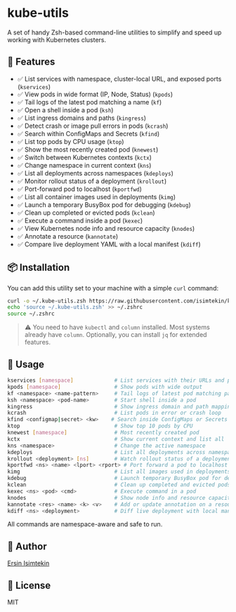 # kube-utils

A set of handy Zsh-based command-line utilities to simplify and speed up working with Kubernetes clusters.

## 🚀 Features

- ✅ List services with namespace, cluster-local URL, and exposed ports (`kservices`)
- ✅ View pods in wide format (IP, Node, Status) (`kpods`)
- ✅ Tail logs of the latest pod matching a name (`kf`)
- ✅ Open a shell inside a pod (`ksh`)
- ✅ List ingress domains and paths (`kingress`)
- ✅ Detect crash or image pull errors in pods (`kcrash`)
- ✅ Search within ConfigMaps and Secrets (`kfind`)
- ✅ List top pods by CPU usage (`ktop`)
- ✅ Show the most recently created pod (`knewest`)
- ✅ Switch between Kubernetes contexts (`kctx`)
- ✅ Change namespace in current context (`kns`)
- ✅ List all deployments across namespaces (`kdeploys`)
- ✅ Monitor rollout status of a deployment (`krollout`)
- ✅ Port-forward pod to localhost (`kportfwd`)
- ✅ List all container images used in deployments (`kimg`)
- ✅ Launch a temporary BusyBox pod for debugging (`kdebug`)
- ✅ Clean up completed or evicted pods (`kclean`)
- ✅ Execute a command inside a pod (`kexec`)
- ✅ View Kubernetes node info and resource capacity (`knodes`)
- ✅ Annotate a resource (`kannotate`)
- ✅ Compare live deployment YAML with a local manifest (`kdiff`)

## 📦 Installation

You can add this utility set to your machine with a simple `curl` command:

```bash
curl -o ~/.kube-utils.zsh https://raw.githubusercontent.com/isimtekin/kube-utils/main/.kube-utils.zsh
echo 'source ~/.kube-utils.zsh' >> ~/.zshrc
source ~/.zshrc
```

> ⚠️ You need to have `kubectl` and `column` installed. Most systems already have `column`. Optionally, you can install `jq` for extended features.

## 🧪 Usage

```bash
kservices [namespace]             # List services with their URLs and ports
kpods [namespace]                 # Show pods with wide output
kf <namespace> <name-pattern>     # Tail logs of latest pod matching pattern
ksh <namespace> <pod-name>        # Start shell inside a pod
kingress                          # Show ingress domain and path mappings
kcrash                            # List pods in error or crash loop
kfind <configmap|secret> <kw>    # Search inside ConfigMaps or Secrets
ktop                              # Show top 10 pods by CPU
knewest [namespace]               # Most recently created pod
kctx                              # Show current context and list all
kns <namespace>                   # Change the active namespace
kdeploys                          # List all deployments across namespaces
krollout <deployment> [ns]        # Watch rollout status of a deployment
kportfwd <ns> <name> <lport> <rport> # Port forward a pod to localhost
kimg                              # List all images used in deployments
kdebug                            # Launch temporary BusyBox pod for debugging
kclean                            # Clean up completed and evicted pods
kexec <ns> <pod> <cmd>            # Execute command in a pod
knodes                            # Show node info and resource capacity
kannotate <res> <name> <k> <v>    # Add or update annotation on a resource
kdiff <ns> <deployment>           # Diff live deployment with local manifest
```

All commands are namespace-aware and safe to run.

## 👤 Author

[Ersin Isimtekin](https://github.com/isimtekin)

## 🪪 License

MIT
